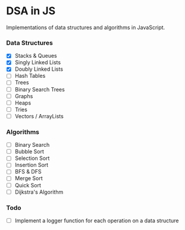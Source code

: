 # DSA in JS

Implementations of data structures and algorithms in JavaScript.

### Data Structures

- [x] Stacks & Queues
- [x] Singly Linked Lists
- [x] Doubly Linked Lists
- [ ] Hash Tables 
- [ ] Trees
- [ ] Binary Search Trees
- [ ] Graphs
- [ ] Heaps
- [ ] Tries
- [ ] Vectors / ArrayLists

### Algorithms

- [ ] Binary Search
- [ ] Bubble Sort
- [ ] Selection Sort
- [ ] Insertion Sort
- [ ] BFS & DFS
- [ ] Merge Sort
- [ ] Quick Sort
- [ ] Dijkstra's Algorithm

### Todo

- [ ] Implement a logger function for each operation on a data structure